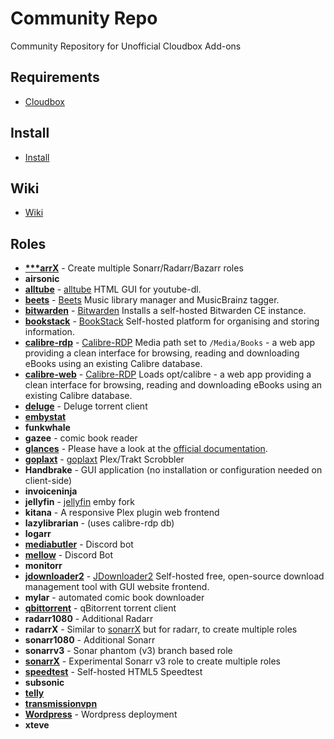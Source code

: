 # Community Repo

Community Repository for Unofficial Cloudbox Add-ons

## Requirements

- [Cloudbox](https://github.com/Cloudbox/Cloudbox/)

## Install

- [Install](https://github.com/Cloudbox/Community/wiki/Install)

## Wiki

- [Wiki](https://github.com/Cloudbox/Community/wiki)

## Roles

- **[\*\*\*arrX](../../wiki/\*\*\*arrX-(Sonarr-Radarr-Bazarr))** - Create multiple Sonarr/Radarr/Bazarr roles
- **airsonic**
- **[alltube](../../wiki/alltube)** - [alltube](https://github.com/Rudloff/alltube) HTML GUI for youtube-dl.
- **[beets](../../wiki/beets)** - [Beets](http://beets.io/) Music library manager and MusicBrainz tagger.
- **[bitwarden](../../wiki/Bitwarden)** - [Bitwarden](https://bitwarden.com/) Installs a self-hosted Bitwarden CE instance.
- **[bookstack](../../wiki/Bookstack)** - [BookStack](https://www.bookstackapp.com/) Self-hosted platform for organising and storing information.
- **[calibre-rdp](../../wiki/Calibre-RDP-and-Calibre-WEB)** - [Calibre-RDP](https://github.com/cgspeck/docker-rdp-calibre) Media path set to `/Media/Books` - a web app providing a clean interface for browsing, reading and downloading eBooks using an existing Calibre database.
- **[calibre-web](../../wiki/Calibre-RDP-and-Calibre-WEB)** - [Calibre-RDP](https://github.com/janeczku/calibre-web) Loads opt/calibre - a web app providing a clean interface for browsing, reading and downloading eBooks using an existing Calibre database.
- **[deluge](../../wiki/Deluge)** - Deluge torrent client
- **[embystat](https://github.com/mregni/EmbyStat)**
- **funkwhale**
- **gazee** - comic book reader
- **[glances](http://nicolargo.github.io/glances/)** - Please have a look at the [official documentation](https://glances.readthedocs.io/en/latest/).
- **[goplaxt](../../wiki/Goplaxt)** - [goplaxt](https://github.com/XanderStrike/goplaxt) Plex/Trakt Scrobbler
- **Handbrake** - GUI application (no installation or configuration needed on client-side)
- **invoiceninja**
- **jellyfin** - [jellyfin](https://github.com/jellyfin/jellyfin) emby fork
- **kitana** - A responsive Plex plugin web frontend
- **lazylibrarian** - (uses calibre-rdp db)
- **logarr**
- **[mediabutler](../../wiki/Mediabutler)** - Discord bot
- **[mellow](../../wiki/Mellow-Discord-Bot)** - Discord Bot
- **monitorr**
- **[jdownloader2](../../wiki/JDownloader2)** - [JDownloader2](https://github.com/jlesage/docker-jdownloader-2) Self-hosted free, open-source download management tool with GUI website frontend.
- **mylar** - automated comic book downloader
- **[qbittorrent](../../wiki/qBitorrent)** - qBitorrent torrent client
- **radarr1080** - Additional Radarr
- **radarrX** - Similar to [sonarrX](../../wiki/SonarrX) but for radarr, to create multiple roles
- **sonarr1080** - Additional Sonarr
- **sonarrv3** - Sonar phantom (v3) branch based role
- **[sonarrX](../../wiki/SonarrX)** - Experimental Sonarr v3 role to create multiple roles
- **[speedtest](https://github.com/adolfintel/speedtest)** - Self-hosted HTML5 Speedtest
- **subsonic**
- **[telly](../../wiki/Telly)**
- **[transmissionvpn](https://github.com/haugene/docker-transmission-openvpn)**
- **[Wordpress](../../wiki/Wordpress)** - Wordpress deployment
- **xteve**
